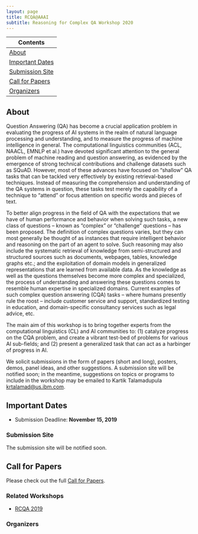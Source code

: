 ```yaml
---
layout: page
title: RCQA@AAAI
subtitle: Reasoning for Complex QA Workshop 2020
---
```


| Contents |
| --------|
| [About](#about) | 
| [Important Dates](#important-dates) |
| [Submission Site](#submission-site) |
| [Call for Papers](#cfp) |
| [Organizers](#organizers) |


## About<a name="about"></a>

Question Answering (QA) has become a crucial application problem in evaluating the progress of AI systems in the realm of natural language processing and understanding, and to measure the progress of machine intelligence in general. The computational linguistics communities (ACL, NAACL, EMNLP et al.) have devoted significant attention to the general problem of machine reading and question answering, as evidenced by the emergence of strong technical contributions and challenge datasets such as SQuAD. However, most of these advances have focused on “shallow” QA tasks that can be tackled very effectively by existing retrieval-based techniques. Instead of measuring the comprehension and understanding of the QA systems in question, these tasks test merely the capability of a technique to “attend” or focus attention on specific words and pieces of text.

To better align progress in the field of QA with the expectations that we have of human performance and behavior when solving such tasks, a new class of questions – known as “complex” or “challenge” questions – has been proposed. The definition of complex questions varies, but they can most generally be thought of as instances that require intelligent behavior and reasoning on the part of an agent to solve. Such reasoning may also include the systematic retrieval of knowledge from semi-structured and structured sources such as documents, webpages, tables, knowledge graphs etc.; and the exploitation of domain models in generalized representations that are learned from available data. As the knowledge as well as the questions themselves become more complex and specialized, the process of understanding and answering these questions comes to resemble human expertise in specialized domains. Current examples of such complex question answering (CQA) tasks – where humans presently rule the roost – include customer service and support, standardized testing in education, and domain-specific consultancy services such as legal advice, etc.

The main aim of this workshop is to bring together experts from the computational linguistics (CL) and AI communities to: (1) catalyze progress on the CQA problem, and create a vibrant test-bed of problems for various AI sub-fields; and (2) present a generalized task that can act as a harbinger of progress in AI.

We solicit submissions in the form of papers (short and long), posters, demos, panel ideas, and other suggestions. A submission site will be notified soon; in the meantime, suggestions on topics or programs to include in the workshop may be emailed to Kartik Talamadupula [krtalamad@us.ibm.com](mailto:krtalamad@us.ibm.com).

## Important Dates<a name="important-dates"></a>

- Submission Deadline: **November 15, 2019**

### Submission Site<a name="submission-site"></a>

The submission site will be notified soon. 


## Call for Papers<a name="cfp"></a>

Please check out the full [Call for Papers](cfp.md).


### Related Workshops<a name="past-workshops"></a>

- [RCQA 2019](http://ibm.biz/rcqa-aaai19)

### Organizers<a name="Organizers"></a>